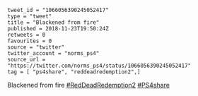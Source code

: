 ```
tweet_id = "1066056390245052417"
type = "tweet"
title = "Blackened from fire"
published = 2018-11-23T19:50:24Z
retweets = 0
favourites = 0
source = "twitter"
twitter_account = "norms_ps4"
source_url = "https://twitter.com/norms_ps4/status/1066056390245052417"
tag = [ "ps4share", "reddeadredemption2",]
```

Blackened from fire [#RedDeadRedemption2](/tags/reddeadredemption2/) [#PS4share](/tags/ps4share/)

<p class='image'><img src='http://mnf.m17s.net/2018/11/23/DstkopeWkAMuvSa.jpg' alt=''></p>

